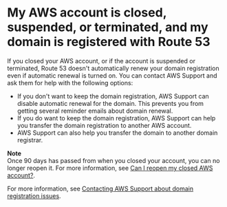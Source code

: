 # My AWS account is closed, suspended, or terminated, and my domain is registered with Route 53<a name="troubleshooting-account-closed"></a>

If you closed your AWS account, or if the account is suspended or terminated, Route 53 doesn't automatically renew your domain registration even if automatic renewal is turned on\. You can contact AWS Support and ask them for help with the following options:
+ If you don't want to keep the domain registration, AWS Support can disable automatic renewal for the domain\. This prevents you from getting several reminder emails about domain renewal\.
+ If you do want to keep the domain registration, AWS Support can help you transfer the domain registration to another AWS account\.
+ AWS Support can also help you transfer the domain to another domain registrar\.

**Note**  
Once 90 days has passed from when you closed your account, you can no longer reopen it\. For more information, see [Can I reopen my closed AWS account?](https://aws.amazon.com/premiumsupport/knowledge-center/reopen-aws-account/)\.

For more information, see [Contacting AWS Support about domain registration issues](domain-contact-support.md)\.